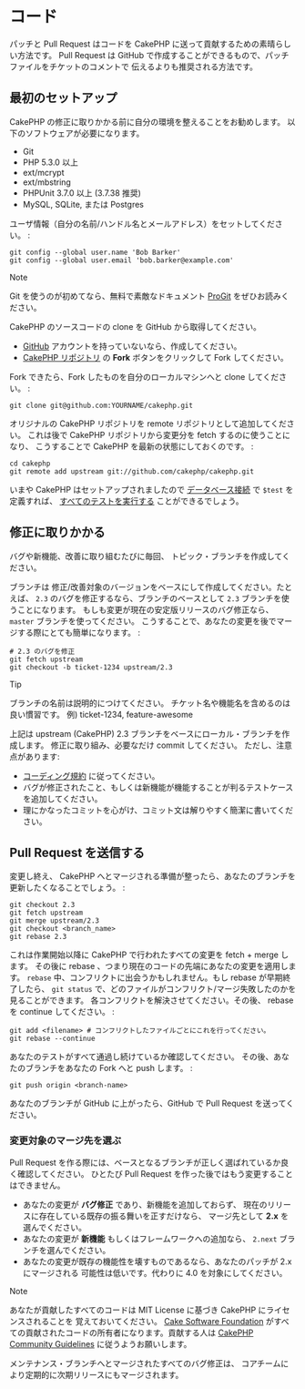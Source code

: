 # コード

パッチと Pull Request はコードを CakePHP に送って貢献するための素晴らしい方法です。
Pull Request は GitHub で作成することができるもので、パッチファイルをチケットのコメントで
伝えるよりも推奨される方法です。

## 最初のセットアップ

CakePHP の修正に取りかかる前に自分の環境を整えることをお勧めします。
以下のソフトウェアが必要になります。

- Git
- PHP 5.3.0 以上
- ext/mcrypt
- ext/mbstring
- PHPUnit 3.7.0 以上 (3.7.38 推奨)
- MySQL, SQLite, または Postgres

ユーザ情報（自分の名前/ハンドル名とメールアドレス）をセットしてください。 :

    git config --global user.name 'Bob Barker'
    git config --global user.email 'bob.barker@example.com'

> [!NOTE]
> Git を使うのが初めてなら、無料で素敵なドキュメント
> [ProGit](https://git-scm.com/book/ja/) をぜひお読みください。

CakePHP のソースコードの clone を GitHub から取得してください。

- [GitHub](https://github.com) アカウントを持っていないなら、作成してください。
- [CakePHP リポジトリ](https://github.com/cakephp/cakephp) の **Fork**
  ボタンをクリックして Fork してください。

Fork できたら、Fork したものを自分のローカルマシンへと clone してください。 :

    git clone git@github.com:YOURNAME/cakephp.git

オリジナルの CakePHP リポジトリを remote リポジトリとして追加してください。
これは後で CakePHP リポジトリから変更分を fetch するのに使うことになり、
こうすることで CakePHP を最新の状態にしておくのです。 :

    cd cakephp
    git remote add upstream git://github.com/cakephp/cakephp.git

いまや CakePHP はセットアップされましたので
[データベース接続](../development/configuration#database-configuration) で `$test` を定義すれば、
[すべてのテストを実行する](../development/testing#running-tests) ことができるでしょう。

## 修正に取りかかる

バグや新機能、改善に取り組むたびに毎回、 トピック・ブランチを作成してください。

ブランチは 修正/改善対象のバージョンをベースにして作成してください。たとえば、
`2.3` のバグを修正するなら、ブランチのベースとして `2.3` ブランチを使うことになります。
もしも変更が現在の安定版リリースのバグ修正なら、 `master` ブランチを使ってください。
こうすることで、あなたの変更を後でマージする際にとても簡単になります。 :

    # 2.3 のバグを修正
    git fetch upstream
    git checkout -b ticket-1234 upstream/2.3

> [!TIP]
> ブランチの名前は説明的につけてください。
> チケット名や機能名を含めるのは良い慣習です。
> 例) ticket-1234, feature-awesome

上記は upstream (CakePHP) 2.3 ブランチをベースにローカル・ブランチを作成します。
修正に取り組み、必要なだけ commit してください。
ただし、注意点があります:

- [コーディング規約](../contributing/cakephp-coding-conventions) に従ってください。
- バグが修正されたこと、もしくは新機能が機能することが判るテストケースを追加してください。
- 理にかなったコミットを心がけ、コミット文は解りやすく簡潔に書いてください。

## Pull Request を送信する

変更し終え、 CakePHP へとマージされる準備が整ったら、あなたのブランチを
更新したくなることでしょう。 :

    git checkout 2.3
    git fetch upstream
    git merge upstream/2.3
    git checkout <branch_name>
    git rebase 2.3

これは作業開始以降に CakePHP で行われたすべての変更を fetch + merge します。
その後に rebase 、つまり現在のコードの先端にあなたの変更を適用します。
`rebase` 中、コンフリクトに出会うかもしれません。もし rebase が早期終了したら、
`git status` で、どのファイルがコンフリクト/マージ失敗したのかを見ることができます。
各コンフリクトを解決させてください。その後、 rebase を continue してください。 :

    git add <filename> # コンフリクトしたファイルごとにこれを行ってください。
    git rebase --continue

あなたのテストがすべて通過し続けているか確認してください。
その後、あなたのブランチをあなたの Fork へと push します。 :

    git push origin <branch-name>

あなたのブランチが GitHub に上がったら、GitHub で Pull Request を送ってください。

### 変更対象のマージ先を選ぶ

Pull Request を作る際には、ベースとなるブランチが正しく選ばれているか良く確認してください。
ひとたび Pull Request を作った後ではもう変更することはできません。

- あなたの変更が **バグ修正** であり、新機能を追加しておらず、
  現在のリリースに存在している既存の振る舞いを正すだけなら、
  マージ先として **2.x** を選んでください。
- あなたの変更が **新機能** もしくはフレームワークへの追加なら、
  `2.next` ブランチを選んでください。
- あなたの変更が既存の機能性を壊すものであるなら、あなたのパッチが 2.x にマージされる
  可能性は低いです。代わりに 4.0 を対象にしてください。

> [!NOTE]
> あなたが貢献したすべてのコードは MIT License に基づき CakePHP にライセンスされることを
> 覚えておいてください。 [Cake Software Foundation](https://cakefoundation.org/pages/about)
> がすべての貢献されたコードの所有者になります。貢献する人は
> [CakePHP Community Guidelines](https://community.cakephp.org/guidelines)
> に従うようお願いします。

メンテナンス・ブランチへとマージされたすべてのバグ修正は、
コアチームにより定期的に次期リリースにもマージされます。
